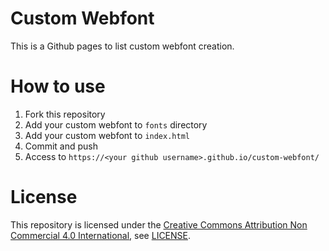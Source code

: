 # Custom Webfont

This is a Github pages to list custom webfont creation.


# How to use

1. Fork this repository
2. Add your custom webfont to `fonts` directory
3. Add your custom webfont to `index.html`
4. Commit and push
5. Access to `https://<your github username>.github.io/custom-webfont/`

# License
This repository is licensed under the [Creative Commons Attribution Non Commercial 4.0 International](https://spdx.org/licenses/CC-BY-NC-4.0.html), see [LICENSE](./LICENSE).

